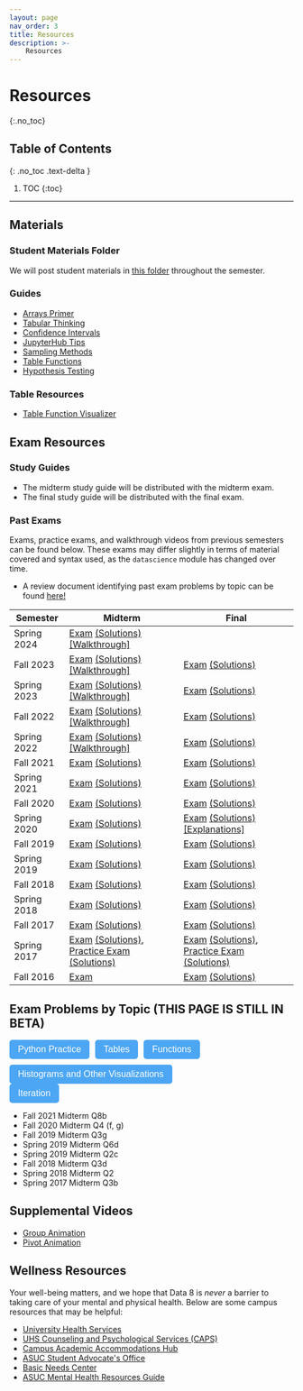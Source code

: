 ```yaml
---
layout: page
nav_order: 3
title: Resources
description: >-
    Resources
---
```


# Resources

{:.no_toc}

## Table of Contents
{: .no_toc .text-delta }

1. TOC
{:toc}

---

## Materials

### Student Materials Folder
We will post student materials in [this folder](https://drive.google.com/drive/folders/16o8duRO-J-EnnWiue1QJjyHW9BQFetDJ?usp=drive_link) throughout the semester.

### Guides
* [Arrays Primer](https://drive.google.com/file/d/1SzpKe_SnFf9_mkLyhETz5-AiaBJBYJDv/view?usp=sharing)
* [Tabular Thinking](https://drive.google.com/file/d/1D9PXUgDLXjFBXZoyGVSKpzk0nKQziDTP/view?usp=sharing)
* [Confidence Intervals](https://drive.google.com/file/d/1MTHu81FjF2SKps4a6x_N_sMWcFs2APx4/view?usp=sharing)
* [JupyterHub Tips](https://drive.google.com/file/d/1vA4x3RIwCq8jY4KvTRpqrnmASS7Se1Bn/view?usp=sharing)
* [Sampling Methods](https://drive.google.com/file/d/1k8uNN0Bg7J0BTgK-0Z5glDNtd_5FTJQl/view?usp=sharing)
* [Table Functions](https://drive.google.com/file/d/1j2hjhweJdGWW0EdvmjGHsXFUatXIZax4/view?usp=sharing)
* [Hypothesis Testing](https://drive.google.com/file/d/1s9e252XRIUYxNeI8dNG4D0f8B9iwEv6x/view?usp=sharing)

### Table Resources
* [Table Function Visualizer](https://www.data8.org/interactive_table_functions/)

## Exam Resources

### Study Guides
* The midterm study guide will be distributed with the midterm exam.
* The final study guide will be distributed with the final exam.

### Past Exams
Exams, practice exams, and walkthrough videos from previous semesters can be found below. These exams may differ slightly in terms of material covered and syntax used, as the `datascience` module has changed over time.
* A review document identifying past exam problems by topic can be found [here!](https://docs.google.com/document/d/1zed6Q9LAgUvCoazdGMOd5K0FpLcfZF-IMZMyGzTOFfk/edit?usp=sharing) 

| Semester | Midterm | Final |
| -- | -- | -- |
| Spring 2024 | [Exam](https://docs.google.com/viewer?url=https://github.com/data-8/archived-exams/raw/master/data8_sp24_midterm.pdf) [(Solutions)](https://docs.google.com/viewer?url=https://github.com/data-8/archived-exams/raw/master/data8-sp24-midterm-solutions.pdf) [[Walkthrough]](https://drive.google.com/drive/folders/1rkUU1top70Ut18ejsf3MfOI35z-TW0ex) | | 
| Fall 2023 | [Exam](https://drive.google.com/file/d/1Oc_4GGZE8aozXbAJYDeEwFs-pdArYMNY/view?usp=sharing) [(Solutions)](https://docs.google.com/viewer?url=https://github.com/data-8/archived-exams/raw/master/data8-fa23-midterm-sol.pdf) [[Walkthrough]](https://drive.google.com/drive/folders/1Mo50-BqxISJTU1jKV8LtfSiQc-9GRiTF?usp=share_link)| [Exam](https://docs.google.com/viewer?url=https://github.com/data-8/archived-exams/raw/master/data8-fa23-final.pdf) [(Solutions)](https://docs.google.com/viewer?url=https://github.com/data-8/archived-exams/raw/master/data8-fa23-final-sols.pdf) | 
| Spring 2023 | [Exam](https://docs.google.com/viewer?url=https://github.com/data-8/archived-exams/raw/master/data8-sp23-midterm.pdf) [(Solutions)](https://docs.google.com/viewer?url=https://github.com/data-8/archived-exams/raw/master/data8-sp23-midterm-solutions.pdf) [[Walkthrough]](https://drive.google.com/drive/u/1/folders/1Thm3volFpFWC1QkNsJyWOgIG5bwvE7sO)| [Exam](https://docs.google.com/viewer?url=https://github.com/data-8/archived-exams/raw/master/data8-sp23-final.pdf) [(Solutions)](https://docs.google.com/viewer?url=https://github.com/data-8/archived-exams/raw/master/data8-sp23-final-sol.pdf) |
| Fall 2022 | [Exam](https://docs.google.com/viewer?url=https://github.com/data-8/archived-exams/raw/master/data8-fa22-mt_printed.pdf) [(Solutions)](https://docs.google.com/viewer?url=https://github.com/data-8/archived-exams/raw/master/data8-fa22-mt_solution.pdf) [[Walkthrough]](https://drive.google.com/drive/folders/1Uk3HbQ17PlzItvoOKEGIJoMbLq-AFyHo?usp=sharing) | [Exam](https://drive.google.com/file/d/1lMEUafOXIJvWw0Fh_zo2XeE44EMAhC9m/view?usp=sharing) [(Solutions)](https://docs.google.com/viewer?url=https://github.com/data-8/archived-exams/raw/master/data8_fa22_final_sols.pdf) |
| Spring 2022 | [Exam](https://docs.google.com/viewer?url=https://github.com/data-8/archived-exams/raw/master/data8-sp22-midterm.pdf) [(Solutions)](https://docs.google.com/viewer?url=https://github.com/data-8/archived-exams/raw/master/data8-sp22-midterm-solution.pdf) [[Walkthrough]](https://drive.google.com/drive/folders/1kgOV6o5L4Wu6PBAC0GgJb9OrrI5D0PZq?usp=sharing) | [Exam](https://docs.google.com/viewer?url=https://github.com/data-8/archived-exams/raw/master/data8-sp22-final.pdf) [(Solutions)](https://docs.google.com/viewer?url=https://github.com/data-8/archived-exams/raw/master/data8-sp22-final-sols.pdf) |
| Fall 2021 | [Exam](https://docs.google.com/viewer?url=https://github.com/data-8/archived-exams/raw/master/data8-fa21-midterm.pdf) [(Solutions)](https://docs.google.com/viewer?url=https://github.com/data-8/archived-exams/raw/master/data8-fa21-midterm-solutions.pdf) | [Exam](https://docs.google.com/viewer?url=https://github.com/data-8/archived-exams/raw/master/data8-fa21-final.pdf) [(Solutions)](https://docs.google.com/viewer?url=https://github.com/data-8/archived-exams/raw/master/data8-fa21-final-solns.pdf) |
| Spring 2021 | [Exam](https://docs.google.com/viewer?url=https://github.com/data-8/archived-exams/raw/master/data8-sp21-midterm.pdf) [(Solutions)](https://docs.google.com/viewer?url=https://github.com/data-8/archived-exams/raw/master/data8-sp21-midterm-solutions.pdf) | [Exam](https://docs.google.com/viewer?url=https://github.com/data-8/archived-exams/raw/master/data8-sp21-final.pdf) [(Solutions)](https://docs.google.com/viewer?url=https://github.com/data-8/archived-exams/raw/master/data8-sp21-final-sols.pdf) |
| Fall 2020 | [Exam](https://docs.google.com/viewer?url=https://github.com/data-8/archived-exams/raw/master/data8-fa20-midterm.pdf) [(Solutions)](https://docs.google.com/viewer?url=https://github.com/data-8/archived-exams/raw/master/data8-fa20-midterm-solution.pdf) | [Exam](https://docs.google.com/viewer?url=https://github.com/data-8/archived-exams/raw/master/data8-fa20-final.pdf) [(Solutions)](https://docs.google.com/viewer?url=https://github.com/data-8/archived-exams/raw/master/data8-fa20-final-solns.pdf) |
| Spring 2020 | [Exam](https://docs.google.com/viewer?url=https://github.com/data-8/archived-exams/raw/master/data8-sp20-midterm.pdf) [(Solutions)](https://docs.google.com/viewer?url=https://github.com/data-8/archived-exams/raw/master/data8-sp20-midterm-sols.pdf) | [Exam](https://docs.google.com/viewer?url=https://github.com/data-8/archived-exams/raw/master/data8-sp20-final.pdf) [(Solutions)](https://docs.google.com/viewer?url=https://github.com/data-8/archived-exams/raw/master/data8-sp20-final-sols.pdf) [[Explanations]](https://docs.google.com/document/d/1WqgRDDwyL98Y4WROVURR2-EWjmTXJTPczpT662XIkk4/edit?usp=sharing) |
| Fall 2019 | [Exam](https://docs.google.com/viewer?url=https://github.com/data-8/archived-exams/raw/master/data8-fa19-midterm.pdf) [(Solutions)](https://docs.google.com/viewer?url=https://github.com/data-8/archived-exams/raw/master/data8-fa19-midterm-solutions.pdf) | [Exam](https://docs.google.com/viewer?url=https://github.com/data-8/archived-exams/raw/master/data8-fa19-final.pdf) [(Solutions)](https://docs.google.com/viewer?url=https://github.com/data-8/archived-exams/raw/master/data8-fa19-final-solution.pdf) |
| Spring 2019 | [Exam](https://docs.google.com/viewer?url=https://github.com/data-8/archived-exams/raw/master/data8-sp19-midterm.pdf) [(Solutions)](https://docs.google.com/viewer?url=https://github.com/data-8/archived-exams/raw/master/data8-sp19-midterm-sols.pdf) | [Exam](https://docs.google.com/viewer?url=https://github.com/data-8/archived-exams/raw/master/data8-sp19-final.pdf) [(Solutions)](https://docs.google.com/viewer?url=https://github.com/data-8/archived-exams/raw/master/data8-sp19-final-sol.pdf) |
| Fall 2018 | [Exam](https://docs.google.com/viewer?url=https://github.com/data-8/archived-exams/raw/master/data8-fa18-midterm.pdf) [(Solutions)](https://docs.google.com/viewer?url=https://github.com/data-8/archived-exams/raw/master/data8-fa18-midterm-sols.pdf) | [Exam](https://docs.google.com/viewer?url=https://github.com/data-8/archived-exams/raw/master/data8-fa18-final.pdf) [(Solutions)](https://docs.google.com/viewer?url=https://github.com/data-8/archived-exams/raw/master/data8-fa18-final-solution.pdf)|
| Spring 2018 | [Exam](https://docs.google.com/viewer?url=https://github.com/data-8/archived-exams/raw/master/data8-sp18-midterm.pdf) [(Solutions)](https://docs.google.com/viewer?url=https://github.com/data-8/archived-exams/raw/master/data8-sp18-midterm-sols.pdf) | [Exam](https://docs.google.com/viewer?url=https://github.com/data-8/archived-exams/raw/master/data8-sp18-final.pdf) [(Solutions)](https://docs.google.com/viewer?url=https://github.com/data-8/archived-exams/raw/master/data8-sp18-final-sols.pdf) |
| Fall 2017 | [Exam](https://docs.google.com/viewer?url=https://github.com/data-8/archived-exams/raw/master/data8-fa17-midterm.pdf) [(Solutions)](https://docs.google.com/viewer?url=https://github.com/data-8/archived-exams/raw/master/data8-fa17-midterm-solution.pdf) | [Exam](https://docs.google.com/viewer?url=https://github.com/data-8/archived-exams/raw/master/data8-fa17-final.pdf) [(Solutions)](https://docs.google.com/viewer?url=https://github.com/data-8/archived-exams/raw/master/data8-fa17-final-sols.pdf) |
| Spring 2017 | [Exam](https://docs.google.com/viewer?url=https://github.com/data-8/archived-exams/raw/master/data8-sp17-midterm.pdf) [(Solutions)](https://docs.google.com/viewer?url=https://github.com/data-8/archived-exams/raw/master/data8-sp17-midterm-solution.pdf), [Practice Exam](https://docs.google.com/viewer?url=https://github.com/data-8/archived-exams/raw/master/data8-sp17-practice.pdf) [(Solutions)](https://docs.google.com/viewer?url=https://github.com/data-8/archived-exams/raw/master/data8-sp17-practice-solution.pdf) | [Exam](https://docs.google.com/viewer?url=https://github.com/data-8/archived-exams/raw/master/data8-sp17-final.pdf) [(Solutions)](https://docs.google.com/viewer?url=https://github.com/data-8/archived-exams/raw/master/data8-sp17-final-solution.pdf), [Practice Exam](https://docs.google.com/viewer?url=https://github.com/data-8/archived-exams/raw/master/data8-sp17-practice-final.pdf) [(Solutions)](https://docs.google.com/viewer?url=https://github.com/data-8/archived-exams/raw/master/data8-sp17-practice-final-solution.pdf) |
| Fall 2016 |  [Exam](https://docs.google.com/viewer?url=https://github.com/data-8/archived-exams/raw/master/data8-fa16-midterm.pdf) | [Exam](https://docs.google.com/viewer?url=https://github.com/data-8/archived-exams/raw/master/data8-fa16-final.pdf) [(Solutions)](https://docs.google.com/viewer?url=https://github.com/data-8/archived-exams/raw/master/data8-fa16-final-sols.pdf) |

## Exam Problems by Topic (THIS PAGE IS STILL IN BETA)

<script>
function toggleVisibility(id) {
  var element = document.getElementById(id);
  if (element.style.display === 'block') {
    element.style.display = 'none';
  } else {
    element.style.display = 'block';
  }
}
</script>


<style>
  #dropdownContainer {
  display: flex; /* Flex layout for horizontal alignment */
  justify-content: flex-start; /* Align items to the start of the container */
  flex-wrap: wrap; /* Allow wrapping if not enough space */
  gap: 10px; /* Adjust gap between buttons for more control */
    }
.dropdown {
  margin: 0; /* Eliminate outer margins for the dropdowns */
    }
.dropdown button {
  background-color: #4ca6f3;
  color: white;
  border: none;
  padding: 8px 15px;
  text-align: center;
  text-decoration: none;
  font-size: 16px;
  cursor: pointer;
  border-radius: 5px;
    }
.dropdownContent {
  display: none; /* Start hidden */
  margin-top: 6px;
    }
</style>

<script>
function toggleVisibility(id) {
  var element = document.getElementById(id);
  if (element.style.display === 'block') {
    element.style.display = 'none';
  } else {
    element.style.display = 'block';
  }
}
</script>

<div id="dropdownContainer">
  <div class="dropdown" id="pythonpracticedropdown">
    <button onclick="toggleVisibility('pythonPracticeContent')">Python Practice</button>
    <div id="pythonPracticeContent" class="dropdownContent">
      <ul>
        <li><a href="https://docs.google.com/viewer?url=https://github.com/data-8/archived-exams/raw/master/data8-sp21-midterm.pdf#page=4">Spring 2021 Midterm Q2</a></li>
        <li>Fall 2020 Midterm Q4 (a-e)</li>
        <li>Fall 2019 Midterm Q1</li>
        <li>Spring 2019 Final Q1</li>
        <li>Spring 2019 Midterm Q1</li>
        <li>Spring 2019 Midterm Q4 (f-g)</li>
        <li>Fall 2018 Midterm Q4 (e-g)</li>
     </ul>
    </div>
  </div>

  <div class="dropdown" id="Tablesdropdown">
    <button onclick="toggleVisibility('tableContent')">Tables</button>
    <div id="tableContent" class="dropdownContent">
      <ul>
          <li>Spring 2022 Final Q2</li>
          <li>Spring 2022 Midterm Q1</li>
          <li>Spring 2022 Midterm Q2b</li>
          <li>Fall 2021 Final Q12</li>
          <li>Fall 2021 Final Q2</li>
          <li>Fall 2021 Midterm Q1</li>
          <li>Fall 2021 Midterm Q2</li>
          <li>Spring 2021 Final Q1</li>
          <li>Spring 2021 Midterm Q1</li>
          <li>Fall 2020 Final Q1</li>
          <li>Fall 2020 Midterm Q5</li>
          <li>Spring 2020 Midterm Q2 (e - f)</li>
          <li>Spring 2020 Midterm Q3(e - f, i, j)</li>
          <li>Fall 2019 Midterm Q2e</li>
          <li>Fall 2019 Midterm Q4</li>
          <li>Spring 2019 Final Q3, 7</li>
          <li>Spring 2019 Midterm Q3</li>
          <li>Fall 2018 Final Q2 (a - f)</li>
          <li>Spring 2018 Final Q5</li>
          <li>Spring 2018 Midterm Q1</li>
          <li>Fall 2017 Final Q1</li>
          <li>Spring 2017 Final Q1</li>
          <li>Spring 2017 Practice Final Q1</li>
          <li>Spring 2017 Midterm Q1</li>
          <li>Summer 2017 Midterm Q1</li>
          <li>Fall 2016 Final Q9</li>
      </ul>
    </div>
  </div>

  <div class="dropdown" id="Functionsdropdown">
    <button onclick="toggleVisibility('functionsContent')">Functions</button>
    <div id="functionsContent" class="dropdownContent">
      <ul>
          <li>Spring 2022 Final Q7h</li>
          <li>Spring 2022 Final Q6d</li>
          <li>Fall 2021 Final Q6a,f</li>
          <li>Fall 2021 Final Q2d</li>
          <li>Fall 2021 Final Q1</li>
          <li>Fall 2021 Midterm Q8a</li>
          <li>Fall 2021 Midterm Q4h,i</li>
          <li>Fall 2020 Final Q5a</li>
          <li>Spring 2020 Midterm Q3g-h</li>
          <li>Spring 2019 Midterm Q4d</li>
          <li>Fall 2018 Midterm Q2g</li>
      </ul>
    </div>
  </div>

  <div class="dropdown" id="Histogramsdropdown">
    <button onclick="toggleVisibility('histogramContent')">Histograms and Other Visualizations</button>
    <div id="histogramContent" class="dropdownContent">
      <ul>
          <li>Spring 2022 Final Q7a,b</li>
          <li>Spring 2022 Final Q3h</li>
          <li>Spring 2022 Midterm Q2</li>
          <li>Spring 2022 Midterm Q1e</li>
          <li>Fall 2021 Final Q3</li>
          <li>Fall 2021 Midterm Q9</li>
          <li>Fall 2021 Midterm Q6b</li>
          <li>Fall 2021 Midterm Q5</li>
          <li>Spring 2021 Final Q7a-c</li>
          <li>Spring 2021 Midterm Q7</li>
          <li>Spring 2021 Midterm Q6</li>
          <li>Fall 2020 Final Q5b</li>
          <li>Fall 2020 Final Q4g</li>
          <li>Fall 2020 Midterm Q3</li>
          <li>Fall 2020 Midterm Q2</li>
          <li>Spring 2020 Midterm Q3a-d</li>
          <li>Spring 2020 Midterm Q2a-d</li>
          <li>Fall 2019 Midterm Q5</li>
          <li>Fall 2019 Midterm Q2a-d</li>
          <li>Spring 2019 Midterm Q6e</li>
          <li>Spring 2019 Midterm Q4</li>
          <li>Spring 2019 Midterm Q2b</li>
          <li>Fall 2018 Midterm Q1</li>
          <li>Spring 2018 Midterm Q6</li>
          <li>Spring 2017 Practice Final Q2</li>
          <li>Spring 2017 Midterm Q2</li>
          <li>Summer 2017 Midterm Q3</li>
          <li>Fall 2016 Final Q14</li>
          <li>Fall 2016 Final Q11</li>
          <li>Fall 2016 Final Q10</li>
          <li>Fall 2016 Final Q8</li>
          <li>Fall 2016 Final Q6</li>
          <li>Fall 2016 Final Q2</li>
      </ul>
    </div>
  </div>
</div>

 <div class="dropdown" id="iterationdropdown">
    <button onclick="toggleVisibility('iterationContent')">Iteration</button>
    <div id="iterationContent" class="iterationContent">
    <ul>
      <li>Fall 2021 Midterm Q8b</li>
      <li>Fall 2020 Midterm Q4 (f, g)</li>
      <li>Fall 2019 Midterm Q3g</li>
      <li>Spring 2019 Midterm Q6d</li>
      <li>Spring 2019 Midterm Q2c</li>
      <li>Fall 2018 Midterm Q3d</li>
      <li>Spring 2018 Midterm Q2</li>
      <li>Spring 2017 Midterm Q3b</li>
    </ul>
  </div>
</div>





## Supplemental Videos
* [Group Animation](https://drive.google.com/file/d/1kOVPDuMt68I62qlhPKrVYTY5VQl7MYJm/view?usp=sharing)
* [Pivot Animation](https://drive.google.com/file/d/1aOFG3n8pOlQSJrAr3kMI9AofhMykNKbX/view?usp=sharing)

## Wellness Resources

Your well-being matters, and we hope that Data 8 is _never_ a barrier to taking care of your mental and physical health. Below are some campus resources that may be helpful:

* [University Health Services](https://uhs.berkeley.edu/)
* [UHS Counseling and Psychological Services (CAPS)](https://uhs.berkeley.edu/caps)
* [Campus Academic Accommodations Hub](https://evcp.berkeley.edu/programs-resources/academic-accommodations-hub)
* [ASUC Student Advocate's Office](https://advocate.berkeley.edu/)
* [Basic Needs Center](https://basicneeds.berkeley.edu/)
* [ASUC Mental Health Resources Guide](https://asuc.org/wp-content/uploads/2018/02/Mental-Health-Resources.pdf)

<script src="../assets/darkmode.js"></script>
<script>
  window.addEventListener("DOMContentLoaded", (event) => {
    onLoad();
});
</script>
